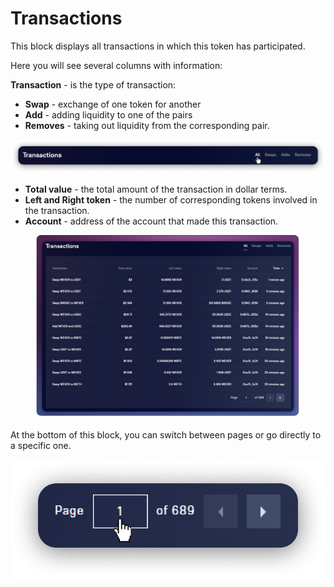 # Transactions

This block displays all transactions in which this token has participated.

Here you will see several columns with information:

**Transaction** - is the type of transaction:

* **Swap** - exchange of one token for another
* **Add** - adding liquidity to one of the pairs
* **Removes** - taking out liquidity from the corresponding pair.

![You can switch between the types of transactions that will be displayed](<../../../../.gitbook/assets/image (160).png>)

* **Total value** - the total amount of the transaction in dollar terms.
* **Left and Right token** - the number of corresponding tokens involved in the transaction.
* **Account** - address of the account that made this transaction.

<figure><img src="../../../../.gitbook/assets/image (89).png" alt=""><figcaption></figcaption></figure>

At the bottom of this block, you can switch between pages or go directly to a specific one.

![](<../../../../.gitbook/assets/image (64) (1).png>)
